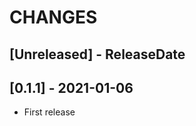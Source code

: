 # CHANGES

<!-- next-header -->

## [Unreleased] - ReleaseDate

## [0.1.1] - 2021-01-06

* First release
